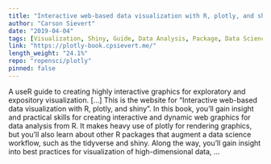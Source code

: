 ```yaml
---
title: "Interactive web-based data visualization with R, plotly, and shiny"
author: "Carson Sievert"
date: "2019-04-04"
tags: [Visualization, Shiny, Guide, Data Analysis, Package, Data Science, Tidyverse]
link: "https://plotly-book.cpsievert.me/"
length_weight: "24.1%"
repo: "ropensci/plotly"
pinned: false
---
```


A useR guide to creating highly interactive graphics for exploratory and expository visualization. [...] This is the website for “Interactive web-based data visualization with R, plotly, and shiny”. In this book, you’ll gain insight and practical skills for creating interactive and dynamic web graphics for data analysis from R. It makes heavy use of plotly for rendering graphics, but you’ll also learn about other R packages that augment a data science workflow, such as the tidyverse and shiny. Along the way, you’ll gain insight into best practices for visualization of high-dimensional data, ...
